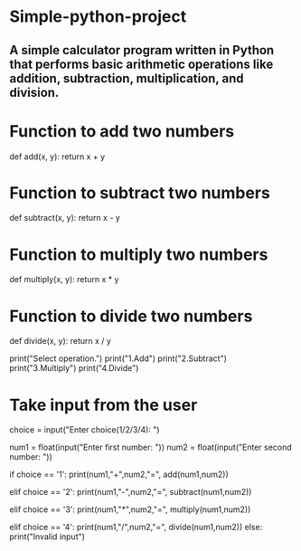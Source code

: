 # Simple-python-project
## A simple calculator program written in Python that performs basic arithmetic operations like addition, subtraction, multiplication, and division.


# Function to add two numbers
def add(x, y):
    return x + y

# Function to subtract two numbers
def subtract(x, y):
    return x - y

# Function to multiply two numbers
def multiply(x, y):
    return x * y

# Function to divide two numbers
def divide(x, y):
    return x / y

print("Select operation.")
print("1.Add")
print("2.Subtract")
print("3.Multiply")
print("4.Divide")

# Take input from the user
choice = input("Enter choice(1/2/3/4): ")

num1 = float(input("Enter first number: "))
num2 = float(input("Enter second number: "))

if choice == '1':
    print(num1,"+",num2,"=", add(num1,num2))

elif choice == '2':
    print(num1,"-",num2,"=", subtract(num1,num2))

elif choice == '3':
    print(num1,"*",num2,"=", multiply(num1,num2))

elif choice == '4':
    print(num1,"/",num2,"=", divide(num1,num2))
else:
    print("Invalid input")
